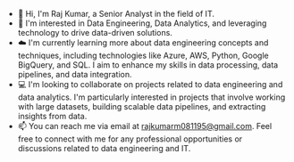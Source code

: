 - 👋 Hi, I'm Raj Kumar, a Senior Analyst in the field of IT.
- 👀 I'm interested in Data Engineering, Data Analytics, and leveraging technology to drive data-driven solutions.
- ☁️ I'm currently learning more about data engineering concepts and techniques, including technologies like Azure, AWS, Python, Google BigQuery, and SQL. I aim to enhance my skills in data processing, data pipelines, and data integration.
- 💻 I'm looking to collaborate on projects related to data engineering and data analytics. I'm particularly interested in projects that involve working with large datasets, building scalable data pipelines, and extracting insights from data.
- 📫 You can reach me via email at rajkumarm081195@gmail.com. Feel free to connect with me for any professional opportunities or discussions related to data engineering and IT.


<!---
rajkumarmaddoju03/rajkumarmaddoju03 is a ✨ special ✨ repository because its `README.md` (this file) appears on your GitHub profile.
You can click the Preview link to take a look at your changes.
--->
